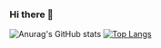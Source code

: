 ### Hi there 👋

![Anurag's GitHub stats](https://github-readme-stats.vercel.app/api?username=Giovane55&show_icons=true&theme=dracula) [![Top Langs](https://github-readme-stats.vercel.app/api/top-langs/?username=Giovane55a&layout=compact)](https://github.com/anuraghazra/github-readme-stats)

